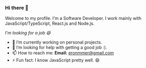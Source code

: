 ### Hi there 👋

Welcome to my profile. I'm a Software Developer. I work mainly with JavaScript/TypeScript, React.js and Node.js.

*I'm looking for a job 😄*

<!--
**Eronmmer/Eronmmer** is a ✨ _special_ ✨ repository because its `README.md` (this file) appears on your GitHub profile.
-->

- 🔭 I’m currently working on personal projects.
- 🤔 I’m looking for help with getting a good job :).
- 📫 How to reach me: **Email:** eronmmer@gmail.com
- ⚡ Fun fact: I know JavaScript pretty well. 😄
